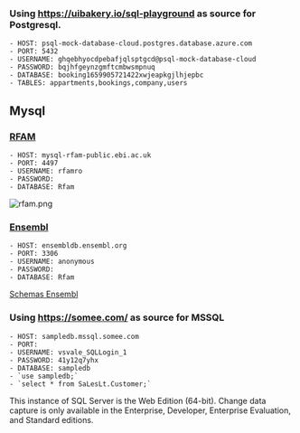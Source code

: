### Using <https://uibakery.io/sql-playground> as source for Postgresql.
    - HOST: psql-mock-database-cloud.postgres.database.azure.com
    - PORT: 5432
    - USERNAME: ghqebhyocdpebafjqlsptgcd@psql-mock-database-cloud
    - PASSWORD: bqjhfgeynzgmftcmbwsmpnuq
    - DATABASE: booking1659905721422xwjeapkgjlhjepbc
    - TABLES: appartments,bookings,company,users
## Mysql
### [RFAM](https://docs.rfam.org/en/latest/database.html) 
    - HOST: mysql-rfam-public.ebi.ac.uk
    - PORT: 4497
    - USERNAME: rfamro
    - PASSWORD: 
    - DATABASE: Rfam
![rfam.png](../../../imgs/rfam.png)

### [Ensembl](https://www.ensembl.org/info/data/mysql.html)
    - HOST: ensembldb.ensembl.org
    - PORT: 3306
    - USERNAME: anonymous
    - PASSWORD: 
    - DATABASE: Rfam
[Schemas Ensembl](https://www.ensembl.org/info/docs/api/index.html)

### Using <https://somee.com/> as source for MSSQL
    - HOST: sampledb.mssql.somee.com
    - PORT:
    - USERNAME: vsvale_SQLLogin_1
    - PASSWORD: 41y12q7yhx
    - DATABASE: sampledb
    - `use sampledb;`
    - `select * from SaLesLt.Customer;`
This instance of SQL Server is the Web Edition (64-bit). Change data capture is only available in the Enterprise, Developer, Enterprise Evaluation, and Standard editions.
